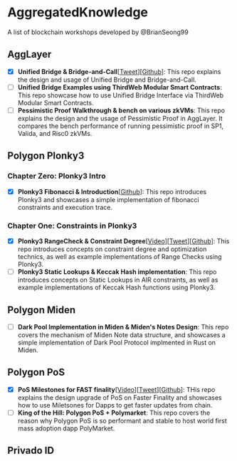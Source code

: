 # AggregatedKnowledge
A list of blockchain workshops developed by @BrianSeong99

## AggLayer
- [x] **Unified Bridge & Bridge-and-Call**[[Tweet](https://x.com/BrianSeong99/status/1857518126633816175)][[Github](https://github.com/BrianSeong99/AggLayer_UnifiedBridge)]: This repo explains the design and usage of Unified Bridge and Bridge-and-Call.
- [ ] **Unified Bridge Examples using ThirdWeb Modular Smart Contracts**: This repo showcase how to use Unified Bridge Interface via ThirdWeb Modular Smart Contracts.
- [ ] **Pessimistic Proof Walkthrough & bench on various zkVMs**: This repo explains the design and the usage of Pessimistic Proof in AggLayer. It compares the bench performance of running pessimistic proof in SP1, Valida, and Risc0 zkVMs.

## Polygon Plonky3
### Chapter Zero: Plonky3 Intro
- [x] **Plonky3 Fibonacci & Introduction**[[Github](https://github.com/BrianSeong99/Plonky3_Fibonacci)]: This repo introduces Plonky3 and showcases a simple implementation of fibonacci constraints and execution trace.
### Chapter One: Constraints in Plonky3
- [x] **Plonky3 RangeCheck & Constraint Degree**[[Video](https://www.youtube.com/watch?v=ifMXu8AL8_E)][[Tweet](https://x.com/0xPolygonFdn/status/1846747684348010609)][[Github](https://github.com/BrianSeong99/Plonky3_RangeCheck)]: This repo introduces concepts on constraint degree and optimization technics, as well as example implementations of Range Checks using Plonky3.
- [ ] **Plonky3 Static Lookups & Keccak Hash implementation**: This repo introduces concepts on Static Lookups in AIR constraints, as well as example implementations of Keccak Hash functions using Plonky3.

## Polygon Miden
- [ ] **Dark Pool Implementation in Miden & Miden's Notes Design**: This repo covers the mechanism of Miden Note data structure, and showcases a simple implementation of Dark Pool Protocol implmented in Rust on Miden.

## Polygon PoS
- [x] **PoS Milestones for FAST finality**[[Video](https://www.youtube.com/watch?v=BEuEwF5lBEc)][[Tweet](https://x.com/0xPolygon/status/1836786281948283342)][[Github](https://github.com/BrianSeong99/Polygon-PoS-Milestones_Tutorial)]: THis repo explains the design upgrade of PoS on Faster Finality and showcases how to use Miletsones for Dapps to get faster updates from chain.
- [ ] **King of the Hill: Polygon PoS + Polymarket**: This repo covers the reason why Polygon PoS is so performant and stable to host world first mass adoption dapp PolyMarket.

## Privado ID
